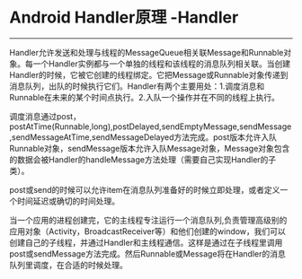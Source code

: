 # Android Handler原理 -Handler

------

​	Handler允许发送和处理与线程的MessageQueue相关联Message和Runnable对象。每一个Handler实例都与一个单独的线程和该线程的消息队列相关联。当创建Handler的时候，它被它创建的线程绑定。它把Message或Runnable对象传递到消息队列，出队的时候执行它们。Handler有两个主要用处：1.调度消息和Runnable在未来的某个时间点执行。2.入队一个操作并在不同的线程上执行。

​	调度消息通过post，postAtTime(Runnable,long),postDelayed,sendEmptyMessage,sendMessage,sendMessageAtTime,sendMessageDelayed方法完成。post版本允许入队Runnable对象，sendMessage版本允许入队Message对象，Message对象包含的数据会被Handler的handleMessage方法处理（需要自己实现Handler的子类）。

​	post或send的时候可以允许item在消息队列准备好的时候立即处理，或者定义一个时间延迟或确切的时间处理。

​	当一个应用的进程创建完，它的主线程专注运行一个消息队列,负责管理高级别的应用对象（Activity，BroadcastReceiver等）和他们创建的window，我们可以创建自己的子线程，并通过Handler和主线程通信。这样是通过在子线程里调用post或sendMessage方法完成。然后Runnable或Message将在Handler的消息队列里调度，在合适的时候处理。